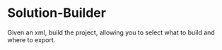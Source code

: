 # Solution-Builder
Given an xml, build the project, allowing you to select what to build and where to export.
